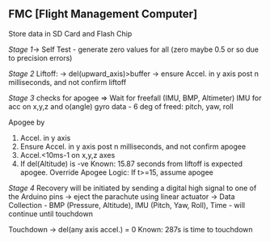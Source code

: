 ## FMC [Flight Management Computer]

Store data in SD Card and Flash Chip

*Stage 1*-> Self Test - generate zero values for all (zero maybe 0.5 or so due to precision errors)

*Stage 2*
Liftoff:
-> del(upward_axis)>buffer
-> ensure Accel. in y axis post n milliseconds, and not confirm liftoff

*Stage 3*
checks for apogee => Wait for freefall (IMU, BMP, Altimeter)
IMU for acc on x,y,z and o(angle) gyro data - 6 deg of freed: pitch, yaw, roll

Apogee by
1) Accel. in y axis
2) Ensure Accel. in y axis post n milliseconds, and not confirm apogee
3) Accel.<10ms-1 on x,y,z axes
4) If del(Altitude) is -ve
Known: 15.87 seconds from liftoff is expected apogee.
Override Apogee Logic: If t>=15, assume apogee

*Stage 4*
Recovery will be initiated by sending a digital high signal to one of the Arduino pins -> eject the parachute using linear actuator
-> Data Collection - BMP (Pressure, Altitude), IMU (Pitch, Yaw, Roll), Time - will continue until touchdown

Touchdown -> del(any axis accel.) = 0
Known: 287s is time to touchdown
